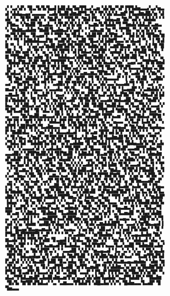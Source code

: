 ▞▝▃▞▟▚▝▉▃▜▞▙▜▄▟▐▟▊▟▄▜▅▜▜▃▞▃▅▝▟▞▙▞▚▛▐▜▜▟▅▃▃▞▃▞▅▃▟▝▟▟▄▃▄▞▃▃▃▃▝▃▟▞▙▟▊▟▆▟▛▜▃▜▞▝▛▞▟▞▟▃▆▛▐▜▄▟▆▟█▞▅▝▟▟▞▝▄▝▊▜▚▟▛▞▚▝▇▟▚▞▝▜▜▞▚▝▇▟▐▜▃▝▐▟▄▃▅▝▇▞▚▟▚▝▟▟▟▞▝▝▐▜▅▃▝▞▆▟▉▝▉▃▟▃▝▞▛▟▚▜▞▟▞▝▚▃▆▞▙▜▟▟▞▜▝▜▅▟▞▟▟▃▛▃▅▃▚▝▆▟▆▃▟▟▅▝▆▟▊▜▃▟▅▃▛▞▄▟▚▝▝▃▙▃▆▝▆▝▚▝▛▜▙▝▚▞▄▜▞▞▛▃▅▞▜▞▟▜▃▝▉▃▄▞▛▝▝▜▛▝▆▝▉▟▃▝▟▟▊▜▚▟▞▛▇▃▞▝▜▟▐▞▟▝█▜▅▞▆▞▝▝▜▝▐▟▇▟▟▃▃▛▇▝▚▟▛▟▚▃▚▟▊▝█▃▞▟▐▟▇▜▃▃▚▞▟▃▟▝▚▝▐▝▊▟▉▝▚▝▄▝▝▞▄▞▃▞▆▟▊▟▇▜▟▜▞▜▛▞▜▟▆▞▄▜▝▃▆▛▇▃▆▝▚▝▄▞▟▝▉▝█▟▊▞▅▞▄▟▚▝▛▝▄▝▃▜▚▜▛▜▝▟▐▜▟▃▞▟▟▜▛▝▄▟▄▛▐▝▃▜▜▟█▝▜▟▄▝▇▝▜▜▅▟▜▃▚▟▅▝▊▞▝▜▟▟▄▃▞▟▇▜▄▞▆▟▉▞▄▝▄▞▟▟▊▟█▝▅▝▐▝▞▝▄▝█▟▄▛▇▃▛▟▛▝▇▜▞▜▜▜▛▝▅▝▞▞▆▟▉▝▟▞▙▃▙▞▅▞▝▃▄▞▃▞▜▛▇▜▅▟▐▟▝▝▃▞▟▝▉▝▛▜▟▝▛▟▐▜▙▞▃▞▞▃▚▟▟▞▜▝█▃▞▝▛▟▜▃▃▃▜▟▄▞▃▜▙▟▚▟▃▞▚▝▉▝▞▝▆▜▃▟▃▟▇▝▞▞▛▃▅▃▆▃▜▛▇▃▜▝▃▝▅▝▃▟▞▜▝▞▆▞▚▝█▝▆▟▝▟▇▟▞▝▐▟▜▃▝▜▝▟▛▝▇▜▚▝▜▝▊▞▅▃▃▃▛▝▐▝▃▝▉▟▊▝▃▟▇▞▃▞▝▜▅▜▜▃▜▟▝▜▝▝▃▟▉▞▛▝▉▜▚▛▐▞▃▝▟▞▃▃▚▃▃▟▞▜▝▝▊▝▃▞▝▃▅▃▛▞▄▟▛▝▟▃▃▝▞▃▃▟▄▝▛▞▙▃▝▝▜▟▃▛▐▝▟▝▊▝▐▃▄▟▛▝▞▃▆▟▟▞▞▃▆▃▙▝▉▝▐▝▚▃▙▛▐▝▄▃▞▝▝▞▛▞▚▟▜▞▚▃▛▃▙▜▃▛▇▞▜▝▛▟▅▃▛▟▐▟▊▞▆▟▟▟▚▝█▝▞▝▅▝▅▞▛▞▃▟▛▝▉▜▙▜▛▞▃▃▟▞▅▟▃▟█▝▅▃▞▝▆▟▛▞▙▃▝▟▝▟█▃▞▃▞▜▞▞▞▟█▜▃▝▅▟▝▟▊▝▉▟█▝▅▟▊▟▃▝▚▜▃▞▜▞▞▃▃▞▞▜▟▜▃▟▜▟▝▝▉▝▟▃▚▜▄▜▝▞▛▝▚▝▇▞▆▃▞▜▜▃▟▝▇▛▇▝▄▞▚▜▞▜▃▞▙▃▝▃▃▝▇▞▅▟▉▃▆▃▃▞▛▞▃▜▟▃▙▞▚▟▄▟▛▝█▜▚▃▅▝▐▜▃▛▇▟▃▞▜▛▇▝▞▛▐▜▝▝▇▜▝▞▛▝▝▟▟▃▛▛▐▜▄▜▄▜▞▞▟▝▜▞▃▝▄▃▃▝▚▜▃▛▐▃▙▜▞▝▚▟▜▜▝▟▉▛▇▜▞▜▃▟▆▃▃▜▙▝▚▜▟▜▜▝▜▜▝▞▙▝▚▟▄▃▛▝▇▞▅▟▃▜▄▟▄▃▛▝▇▟▉▟▃▝▝▞▅▞▝▟▝▟▃▃▟▃▟▝▝▜▞▃▅▝█▜▚▟▐▞▛▝▚▜▜▞▝▝▃▝▃▞▞▝▊▞▅▃▝▞▆▟▚▝▊▜▛▟▛▟▝▜▟▃▞▟▄▟▆▝▊▜▄▟▆▟▊▜▞▞▚▜▛▞▝▜▚▝▞▜▟▃▜▟▝▜▟▟▆▜▄▜▟▝▚▞▛▃▟▟▅▝█▝▅▜▟▟▐▝▄▝▜▝█▟▄▃▙▜▞▜▞▃▙▝▛▞▝▞▃▃▃▞▟▝▞▃▟▃▙▞▝▜▙▜▛▃▟▝█▃▃▝▊▜▃▝▉▟▛▃▃▟▛▜▚▟▅▞▜▃▃▟▉▞▝▟▜▛▇▟▉▞▟▝▉▛▇▟▊▝▐▟▇▟▟▝▉▃▅▜▛▞▙▝▅▝▇▃▞▝▝▟▅▟▆▟▚▟▟▛▐▜▄▝█▝▃▟▆▜▝▟▄▟▛▞▝▞▝▃▄▝▟▝▇▝▊▞▞▃▜▟▆▞▞▜▚▞▙▝▟▝▝▜▃▜▄▞▟▝▟▝▄▝▅▜▄▝▇▝▅▞▞▞▞▃▟▟▚▞▜▟▐▟▆▝▊▜▞▃▃▟▝▜▃▜▝▝▛▝▞▝▊▃▆▃▜▝█▞▞▟▆▃▜▜▙▝▉▟▐▟▉▃▟▝▝▞▃▝▆▟▃▝▊▜▛▟▐▜▙▟█▝▃▜▞▃▞▜▄▃▚▜▙▝█▝▝▃▆▃▚▃▞▝█▞▜▝▐▟▜▞▛▜▙▛▇▜▄▞▝▞▄▞▄▝▟▜▙▝▚▝▃▝▛▞▚▃▚▃▙▝▃▞▛▝▊▜▞▜▞▟▞▃▜▟▟▝▛▃▜▝▊▞▟▝▄▝▉▜▅▃▃▟▛▃▛▞▜▝▃▝▚▜▄▞▚▞▝▝▄▟█▃▜▟▚▟▃▟▞▞▚▝▚▞▙▟▃▞▜▃▟▞▚▃▙▝▉▝▐▜▄▃▙▜▅▟▅▝▉▞▄▝▊▝█▞▚▜▙▞▄▝▄▞▞▟▉▟▊▝▚▛▇▟▅▛▇▟▜▝▐▃▜▃▜▞▙▜▃▟▇▞▞▝▊▃▜▟▄▟▚▟▇▟▞▜▛▜▅▃▚▛▐▟▅▃▞▜▄▞▝▜▜▝▃▞▞▟▊▝▞▝▆▟▟▛▐▟▄▞▝▝█▝▅▝▛▞▃▃▟▝▞▝▄▃▛▝▆▝▇▞▚▞▙▞▜▃▃▝▄▜▜▜▚▜▙▟▊▟▟▞▙▟▟▝▄▟▜▞▝▃▚▟▅▟▚▃▙▝▚▟▅▟▞▝▇▟▚▃▜▝▛▟▝▜▄▃▆▃▜▝▝▃▜▟▃▞▜▜▛▃▅▝▞▟▇▟▃▝▉▟▆▟▝▜▃▟▇▟▝▟▄▞▚▞▚▞▅▜▝▃▜▃▅▟▊▝▚▜▄▞▟▟▇▃▝▃▞▃▟▟▐▝▝▃▅▟█▜▚▃▛▟█▜▅▞▄▞▄▟█▟▝▝▃▝▊▃▄▃▚▃▝▟█▜▚▞▞▜▚▟▝▞▄▝▟▟▅▝▄▟█▞▛▟▄▞▟▝▚▞▞▝▊▟▞▃▆▟▟▟█▜▃▝▃▃▞▞▆▜▙▃▄▟▐▛▐▝█▃▄▞▆▃▄▃▅▃▙▝▟▝▚▃▄▃▝▞▄▞▆▞▝▟▊▃▞▞▝▞▄▟▐▜▞▟▆▞▝▝▉▝▛▜▅▜▟▜▜▜▛▜▝▃▛▝▝▝▝▝▚▞▃▟▅▞▝▝▅▜▙▟▅▞▝▜▝▞▛▃▄▃▙▟▅▝▇▞▆▃▟▞▜▜▝▜▜▞▛▟▆▝▊▃▄▟▐▝▉▟▃▝█▞▅▞▚▜▝▝▅▞▆▝▞▝▟▟▃▟▝▟▄▝▃▟▅▞▄▜▛▝▝▝▅▜▚▃▅▃▟▜▜▃▙▟▃▝▜▟▞▛▇▜▚▃▃▜▃▞▄▟█▝▜▟▅▟▊▃▙▞▝▟▜▞▆▝▄▝▇▞▟▜▛▃▚▝▝▃▃▟▉▝▞▟▞▝▅▃▄▃▟▝▐▃▝▃▚▝▞▃▝▞▜▞▄▃▙▝█▜▝▜▟▃▄▟▄▞▄▜▝▃▟▃▙▝▇▟▜▟▊▝▐▞▛▟▇▞▆▟▞▟▚▃▞▝▜▃▆▜▜▟▜▟▛▃▛▟▝▞▞▞▙▃▆▛▐▟▉▝▉▃▚▟▄▝▉▞▚▝▅▝▝▃▙▞▟▃▆▃▄▃▅▟▅▞▝▟▅▝▆▞▛▟▃▞▃▞▆▝▄▝▊▞▃▟▜▜▃▟▉▝▅▜▜▃▅▟▛▝▊▞▟▟▆▃▚▞▄▞▄▜▙▟▇▜▟▞▛▜▟▝▊▃▟▜▚▜▃▃▞▟▝▟▝▃▜▟█▝▃▃▛▝▐▜▄▛▐▜▜▜▃▜▞▜▙▞▛▞▅▜▛▝▚▟▃▞▜▜▟▃▆▟▛▃▙▟▊▟▆▃▅▜▚▞▄▃▞▟▞▟▅▜▄▟▟▞▚▃▛▜▟▟▛▞▝▜▙▟▆▝▉▞▙▝▇▜▛▟▜▟▃▞▝▃▝▃▆▃▃▜▜▟▟▜▝▟█▃▙▞▞▞▚▝█▟▅▃▃▜▃▟▛▝▊▜▅▃▃
